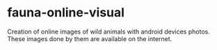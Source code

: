 # fauna-online-visual
Creation of online images of wild animals with android devices photos. These images done by them are available on the internet.
